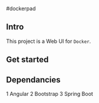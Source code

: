 #dockerpad
## Intro
  This project is a Web UI for `Docker`.
## Get started
## Dependancies
1 Angular
2 Bootstrap
3 Spring Boot
